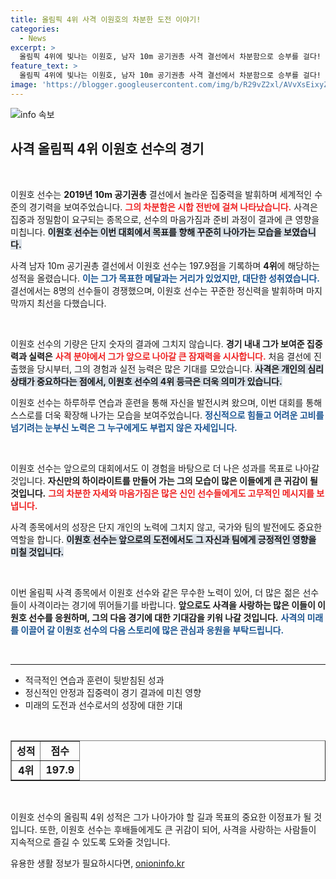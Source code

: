 ```yaml
---
title: 올림픽 4위 사격 이원호의 차분한 도전 이야기!
categories:
  - News
excerpt: >
  올림픽 4위에 빛나는 이원호, 남자 10m 공기권총 사격 결선에서 차분함으로 승부를 걸다! 그의 순간을 담은 하이라이트 영상을 놓치지 마세요!
feature_text: >
  올림픽 4위에 빛나는 이원호, 남자 10m 공기권총 사격 결선에서 차분함으로 승부를 걸다! 그의 순간을 담은 하이라이트 영상을 놓치지 마세요!
image: 'https://blogger.googleusercontent.com/img/b/R29vZ2xl/AVvXsEixyZcFfHzMRdzZMjFBmAUKJYCLCGyLL1o632UiGVXcaFdKo_bkvkuCioo0uUKlGfBVcT3P84aROyZIXSBEx3Aw5nCQ3pTgDom1WDC4m8eifvWiAmWEEVb4x6G_l8C0QH225ldMjyaFvpxGEBGNO37VmDTDMHGhJPq73UglMfDca1-0aw/s1600/blogspot.png'
---
```


<p><img src="https://blogger.googleusercontent.com/img/b/R29vZ2xl/AVvXsEixyZcFfHzMRdzZMjFBmAUKJYCLCGyLL1o632UiGVXcaFdKo_bkvkuCioo0uUKlGfBVcT3P84aROyZIXSBEx3Aw5nCQ3pTgDom1WDC4m8eifvWiAmWEEVb4x6G_l8C0QH225ldMjyaFvpxGEBGNO37VmDTDMHGhJPq73UglMfDca1-0aw/s1600/blogspot.png" alt="info 속보" /></p>

<h2 data-ke-size="size26">사격 올림픽 4위 이원호 선수의 경기</h2>

<p data-ke-size="size16">&nbsp;</p>

<p>이원호 선수는 <b>2019년 10m 공기권총</b> 결선에서 놀라운 집중력을 발휘하며 세계적인 수준의 경기력을 보여주었습니다. <b><span style="color: #ee2323;">그의 차분함은 시합 전반에 걸쳐 나타났습니다.</span></b> 사격은 집중과 정밀함이 요구되는 종목으로, 선수의 마음가짐과 준비 과정이 결과에 큰 영향을 미칩니다. <b><span style="background-color: #21538527;">이원호 선수는 이번 대회에서 목표를 향해 꾸준히 나아가는 모습을 보였습니다.</span></b> </p>

<p>사격 남자 10m 공기권총 결선에서 이원호 선수는 197.9점을 기록하며 <b>4위</b>에 해당하는 성적을 올렸습니다. <b><span style="color: #1a5490;">이는 그가 목표한 메달과는 거리가 있었지만, 대단한 성취였습니다.</span></b> 결선에서는 8명의 선수들이 경쟁했으며, 이원호 선수는 꾸준한 정신력을 발휘하며 마지막까지 최선을 다했습니다.</p>

<p data-ke-size="size16">&nbsp;</p>

<p>이원호 선수의 기량은 단지 숫자의 결과에 그치지 않습니다. <b>경기 내내 그가 보여준 집중력과 실력은</b> <b><span style="color: #ee2323;">사격 분야에서 그가 앞으로 나아갈 큰 잠재력을 시사합니다.</span></b> 처음 결선에 진출했을 당시부터, 그의 경험과 실전 능력은 많은 기대를 모았습니다. <b><span style="background-color: #21538527;">사격은 개인의 심리상태가 중요하다는 점에서, 이원호 선수의 4위 등극은 더욱 의미가 있습니다.</span></b> </p>

<p>이원호 선수는 하루하루 연습과 훈련을 통해 자신을 발전시켜 왔으며, 이번 대회를 통해 스스로를 더욱 확장해 나가는 모습을 보여주었습니다. <b><span style="color: #1a5490;">정신적으로 힘들고 어려운 고비를 넘기려는 눈부신 노력은 그 누구에게도 부럽지 않은 자세입니다.</span></b></p>

<p data-ke-size="size16">&nbsp;</p>

<p>이원호 선수는 앞으로의 대회에서도 이 경험을 바탕으로 더 나은 성과를 목표로 나아갈 것입니다. <b>자신만의 하이라이트를 만들어 가는 그의 모습이 많은 이들에게 큰 귀감이 될 것입니다.</b> <b><span style="color: #ee2323;">그의 차분한 자세와 마음가짐은 많은 신인 선수들에게도 고무적인 메시지를 보냅니다.</span></b> </p>

<p>사격 종목에서의 성장은 단지 개인의 노력에 그치지 않고, 국가와 팀의 발전에도 중요한 역할을 합니다. <b><span style="background-color: #21538527;">이원호 선수는 앞으로의 도전에서도 그 자신과 팀에게 긍정적인 영향을 미칠 것입니다.</span></b> </p>

<p data-ke-size="size16">&nbsp;</p>

<p>이번 올림픽 사격 종목에서 이원호 선수와 같은 무수한 노력이 있어, 더 많은 젊은 선수들이 사격이라는 경기에 뛰어들기를 바랍니다. <b>앞으로도 사격을 사랑하는 많은 이들이 이원호 선수를 응원하며, 그의 다음 경기에 대한 기대감을 키워 나갈 것입니다.</b> <b><span style="color: #1a5490;">사격의 미래를 이끌어 갈 이원호 선수의 다음 스토리에 많은 관심과 응원을 부탁드립니다.</span></b></p>

<p data-ke-size="size16">&nbsp;</p>

<hr>

<ul>
  <li>적극적인 연습과 훈련이 뒷받침된 성과</li>
  <li>정신적인 안정과 집중력이 경기 결과에 미친 영향</li>
  <li>미래의 도전과 선수로서의 성장에 대한 기대</li>
</ul>

<p data-ke-size="size16">&nbsp;</p>

<table style="width: 100%; border-collapse: collapse;" border="1">
  <tr>
    <td style="text-align: center; height: 17px;"><b>성적</b></td>
    <td style="text-align: center; height: 17px;"><b>점수</b></td>
  </tr>
  <tr>
    <td style="text-align: center; height: 17px;"><b>4위</b></td>
    <td style="text-align: center; height: 17px;"><b>197.9</b></td>
  </tr>
</table> 

<p data-ke-size="size16">&nbsp;</p>

<p>이원호 선수의 올림픽 4위 성적은 그가 나아가야 할 길과 목표의 중요한 이정표가 될 것입니다. 또한, 이원호 선수는 후배들에게도 큰 귀감이 되어, 사격을 사랑하는 사람들이 지속적으로 즐길 수 있도록 도와줄 것입니다. </p>
유용한 생활 정보가 필요하시다면, <a href="https://onioninfo.kr" rel="dofollow">onioninfo.kr</a>


